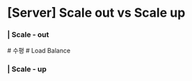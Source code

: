 # [Server] Scale out vs Scale up



### | Scale - out 

\# 수평 \# Load Balance



### | Scale - up 

